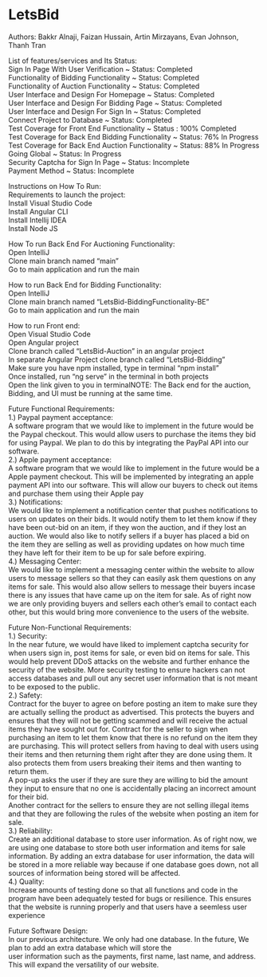 # LetsBid <br />

Authors: Bakkr Alnaji, Faizan Hussain, Artin Mirzayans, Evan Johnson, Thanh Tran <br />


List of features/services and Its Status:<br />
Sign In Page With User Verification ~ Status: Completed <br />
Functionality of Bidding Functionality ~ Status: Completed <br />
Functionality of Auction Functionality ~ Status: Completed <br />
User Interface and Design For Homepage ~ Status: Completed <br />
User Interface and Design For Bidding Page ~ Status: Completed <br />
User Interface and Design For Sign In ~ Status: Completed <br />
Connect Project to Database ~ Status: Completed <br />
Test Coverage for Front End Functionality ~ Status : 100% Completed <br />
Test Coverage for Back End Bidding Functionality ~ Status: 76% In Progress <br />
Test Coverage for Back End Auction Functionality ~ Status: 88% In Progress <br />
Going Global ~ Status: In Progress <br />
Security Captcha for Sign In Page ~ Status: Incomplete <br />
Payment Method ~ Status: Incomplete <br />


Instructions on How To Run: <br />
Requirements to launch the project: <br />
Install Visual Studio Code <br />
Install Angular CLI <br />
Install Intellij IDEA <br />
Install Node JS <br />

How To run Back End For Auctioning Functionality: <br />
Open IntelliJ <br />
Clone main branch named “main” <br />
Go to main application and run the main <br />

How to run Back End for Bidding Functionality: <br />
Open IntelliJ <br />
Clone main branch named “LetsBid-BiddingFunctionality-BE” <br />
Go to main application and run the main <br />

How to run Front end: <br />
Open Visual Studio Code <br />
Open Angular project <br />
Clone branch called “LetsBid-Auction” in an angular project <br />
In separate Angular Project clone branch called “LetsBid-Bidding” <br />
Make sure you have npm installed, type in terminal “npm install” <br />
Once installed, run “ng serve” in the terminal in both projects <br />
Open the link given to you in terminalNOTE: The Back end for the auction, Bidding, and UI must be running at the same time. <br />


Future Functional Requirements: <br />
1.) Paypal payment acceptance:<br />
A software program that we would like to implement in the future would be the Paypal checkout. This would allow users to purchase the 
items they bid for using Paypal. We plan to do this by integrating the PayPal API into our software. <br />
2.) Apple payment acceptance: <br />
A software program that we would like to implement in the future would be a Apple payment checkout. This will be implemented by 
integrating an apple payment API into our software. This will allow our buyers to check out items and purchase them using their Apple 
pay <br />
3.) Notifications: <br />
We would like to implement a notification center that pushes notifications to users on updates on their bids. It would notify them to let 
them know if they have been out-bid on an item, if they won the auction, and if they lost an auction. We would also like to notify sellers if 
a buyer has placed a bid on the item they are selling as well as providing updates on how much time they have left for their item to be up 
for sale before expiring. <br />
4.) Messaging Center: <br />
We would like to implement a messaging center within the website to allow users to message sellers so that they can easily ask them 
questions on any items for sale. This would also allow sellers to message their buyers incase there is any issues that have came up on 
the item for sale. As of right now we are only providing buyers and sellers each other’s email to contact each other, but this would bring 
more convenience to the users of the website. <br />

Future Non-Functional Requirements: <br />
1.) Security: <br />
In the near future, we would have liked to implement captcha security for when users sign in, post items for sale, or even bid on items for 
sale. This would help prevent DDoS attacks on the website and further enhance the security of the website.
More security testing to ensure hackers can not access databases and pull out any secret user information that is not meant to be 
exposed to the public. <br />
2.) Safety: <br />
Contract for the buyer to agree on before posting an item to make sure they are actually selling the product as advertised. This protects 
the buyers and ensures that they will not be getting scammed and will receive the actual items they have sought out for.
Contract for the seller to sign when purchasing an item to let them know that there is no refund on the item they are purchasing. This will 
protect sellers from having to deal with users using their items and then returning them right after they are done using them. It also 
protects them from users breaking their items and then wanting to return them. <br />
A pop-up asks the user if they are sure they are willing to bid the amount they input to ensure that no one is accidentally placing an 
incorrect amount for their bid. <br />
Another contract for the sellers to ensure they are not selling illegal items and that they are following the rules of the website when 
posting an item for sale. <br />
3.) Reliability: <br />
Create an additional database to store user information. As of right now, we are using one database to store both user information and 
items for sale information. By adding an extra database for user information, the data will be stored in a more reliable way because if one 
database goes down, not all sources of information being stored will be affected. <br />
4.) Quality: <br />
Increase amounts of testing done so that all functions and code in the program have been adequately tested for bugs or resilience. This 
ensures that the website is running properly and that users have a seemless user experience <br />


Future Software Design: <br />
In our previous architecture. We only had one database. In the future, We plan to add an extra database which will store the  
user information such as the payments, first name, last name, and address. This will expand the versatility of our website. <br />
